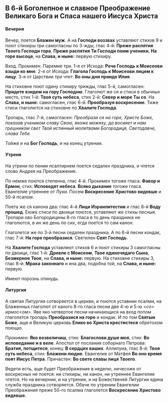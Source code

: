 
## В 6-й Боголепное и славное Преображение Великаго Бога и Спаса нашего Иисуса Христа

#### Вечерня

Вечер, поется **Блажен муж**. А на **Господи воззвах** уставляют стихов 9 и
поют стихиры три самогласны по 3-жды, глас 4-й: **Преже распятия Твоего Господи гора**,
**Преже распятия Ти Господи поим ученики**, **На горе высоце**,
на **Слава, и ныне:** первую стихиру.

Вход. Прокимен. Паремие три. 1-я от Исхода: **Рече Господь к Моисеови взыди ко мне**.
2-я от Исхода: **Глагола Господь к Моисеови лицем к лицу**.
3-я от Царствии три чтет: **Во оны дни прииде Илия**.

На стиховне поют одину стихиру трижды, глас 5-й, самогласен:
**Придете взидем на гору Господню**. Глаголют же ся и стиси в обычных место,
стих 1-й: **Твоя суть небеса**, стих 2-й: **Север и море Ты со**.
На **Слава, и ныне:** самогласен, глас 6-й: **Прообразуя воскресение**.
Тиже стиси глаголются на стиховне по **Хвалите Господа**.

Тропарь, глас 7-й, самогласен: *Преобрази ся на горе, Христе Боже,
показав учеником славу Свою, якоже можяху, да восияет и нам грешником
свет Твой истинный молитвами Богородиця, Светодавче, слава Тебе.*

Тойже и на **Бог Господь**, и на конец утрении.

#### Утреня

На утрени по пении псалтирнем поется седален праздника, и чтется слово
Андрея на Преображение.

По немже поются степенна, глас 4-й. Прокимен тогоже гласа: **Фавор и Ермон**,
стих: **Исповедят небеса**. **Всяко дыхание** тогоже гласа.
Евангелие утреннее от Луки. Посем **Воскресение Христово видевше** и
50-й псалом.

Поета же ся канона два: глас 4-й **Лици Израилитестии** и глас 8-й **Воду прошед**.
Еюже стиси по двоици поются, уставляют же стихы песныя. Тропари ово
Богородицины 8-го гласа в то день праздника не глаголются, в ин же день
по сих, егда поется то сам канон.

Глаголется же по 3-й песни седален праздника. А по 6-й песни кондак,
глас 7-й: **На горе преобразися**. Светилен **Свят Господь**.

На **Хвалите Господа** уставляют стихов 6 и поют стихиры 3 самогласны
по двоици, глас 1-й: **Древле с Моисеом**, **Твое единочядаго Сына**,
**Безмерное Твое**, на **Слава, и ныне:** первую.
На стиховне стихиры 3, глас 8-й: **Мрака законнаго** и ина два,
подобна той, на **Слава, и ныне:** первую.

Имеют порознь отинудь.

#### Литургия

А святая Литургия сотворяется в церкви, и поются уставнии псалми,
на Блаженных глаголют от каного 8-го гласа песни две 4-ю и 5-ю
<*со*> ирмос<*ом*>. Яве яко четвертое песни начинающися на вход
попом глаголется тропарь **Преобразися на горе** и кондак.
И по том **Святыи Боже**, аще и Великую церковь **Елико во Христа крестистеся**
обретохом поющю.

Прокимен: **Яко возвеличиш**, стих: **Благослови душе моя**,
стих: **Во исповедание и в веле**. Апостол от послания соборнаго
Петрова: **Братия, потщитеся**, конец: **В сердцих ваших**.
Аллилуиа, глас 8-й: **Твоя суть небеса**, стих: **Блажени людие**.
Евангелие от Матфея **Во оно время поят Иисус Петра**.
Причастен: **Во свете славы лиця Твоего**.

Ведети есть, аще будет Преображение в неделю, ничесоже от воскресных
не поется: ни стихиры, ни канон, ни утреннее Евангелие чтется. Но на
вечернии, и на утрении, и на Божественей Литургии едина служба праздника
сотворяется. Обаче по утреним Евангелии Преображения преже 50-го псалма
глаголется **Воскресение Христово видевше**.
